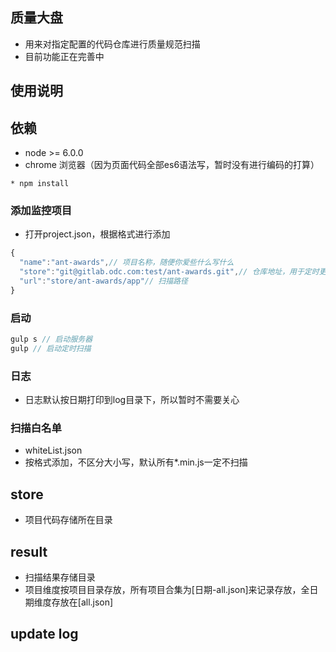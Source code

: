 ## 质量大盘
* 用来对指定配置的代码仓库进行质量规范扫描
* 目前功能正在完善中

## 使用说明
## 依赖
* node >= 6.0.0
* chrome 浏览器（因为页面代码全部es6语法写，暂时没有进行编码的打算）

``` node 
* npm install
```
### 添加监控项目
* 打开project.json，根据格式进行添加
``` javascript
{
  "name":"ant-awards",// 项目名称，随便你爱些什么写什么
  "store":"git@gitlab.odc.com:test/ant-awards.git",// 仓库地址，用于定时更新代码
  "url":"store/ant-awards/app"// 扫描路径
}
```

### 启动
``` javascript
gulp s // 启动服务器
gulp // 启动定时扫描
```

### 日志
* 日志默认按日期打印到log目录下，所以暂时不需要关心

### 扫描白名单
* whiteList.json
* 按格式添加，不区分大小写，默认所有*.min.js一定不扫描

## store
* 项目代码存储所在目录

## result
* 扫描结果存储目录
* 项目维度按项目目录存放，所有项目合集为[日期-all.json]来记录存放，全日期维度存放在[all.json]


## update log



